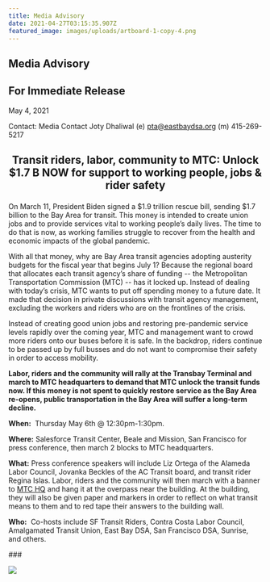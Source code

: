 ```yaml
---
title: Media Advisory
date: 2021-04-27T03:15:35.907Z
featured_image: images/uploads/artboard-1-copy-4.png
---
```

<!--StartFragment-->

## Media Advisory

## For Immediate Release

May 4, 2021

Contact: Media Contact Joty Dhaliwal (e) [pta@eastbaydsa.org](mailto:pta@eastbaydsa.org) (m) 415-269-5217

## <p style="text-align: center;">Transit riders, labor, community to MTC: Unlock $1.7 B NOW for support to working people, jobs & rider safety</p>

On March 11, President Biden signed a $1.9 trillion rescue bill, sending $1.7 billion to the Bay Area for transit. This money is intended to create union jobs and to provide services vital to working people’s daily lives. The time to do that is now, as working families struggle to recover from the health and economic impacts of the global pandemic.

With all that money, why are Bay Area transit agencies adopting austerity budgets for the fiscal year that begins July 1? Because the regional board that allocates each transit agency’s share of funding -- the Metropolitan Transportation Commission (MTC) -- has it locked up. Instead of dealing with today’s crisis, MTC wants to put off spending money to a future date. It made that decision in private discussions with transit agency management, excluding the workers and riders who are on the frontlines of the crisis.

Instead of creating good union jobs and restoring pre-pandemic service levels rapidly over the coming year, MTC and management want to crowd more riders onto our buses before it is safe. In the backdrop, riders continue to be passed up by full busses and do not want to compromise their safety in order to access mobility.

**Labor, riders and the community will rally at the Transbay Terminal and march to MTC headquarters to demand that MTC unlock the transit funds now. If this money is not spent to quickly restore service as the Bay Area re-opens, public transportation in the Bay Area will suffer a long-term decline.**

**When:**  Thursday May 6th @ 12:30pm-1:30pm. 

**Where:** Salesforce Transit Center, Beale and Mission, San Francisco for press conference, then march 2 blocks to MTC headquarters.

**What:** Press conference speakers will include Liz Ortega of the Alameda Labor Council, Jovanka Beckles of the AC Transit board, and transit rider Regina Islas. Labor, riders and the community will then march with a banner to [MTC HQ](https://www.google.com/maps/@37.7879997,-122.3919422,3a,75y,124.88h,82.44t/data=!3m7!1e1!3m5!1s8tOyoZhjCby23sZm83HkdQ!2e0!6shttps:%2F%2Fstreetviewpixels-pa.googleapis.com%2Fv1%2Fthumbnail%3Fpanoid%3D8tOyoZhjCby23sZm83HkdQ%26cb_client%3Dmaps_sv.tactile.gps%26w%3D203%26h%3D100%26yaw%3D224.81616%26pitch%3D0%26thumbfov%3D100!7i16384!8i8192) and hang it at the overpass near the building. At the building, they will also be given paper and markers in order to reflect on what transit means to them and to red tape their answers to the building wall.

**Who:**  Co-hosts include SF Transit Riders, Contra Costa Labor Council, Amalgamated Transit Union, East Bay DSA, San Francisco DSA, Sunrise, and others.

\###

<!--EndFragment-->

![](images/uploads/hey-mtc-event-flyer.png)